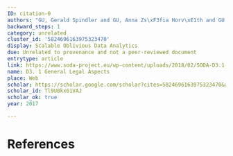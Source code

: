 ```yaml
---
ID: citation-0
authors: "GU, Gerald Spindler and GU, Anna Zs\xF3fia Horv\xE1th and GU, Lukas Dalby"
backward_steps: 1
category: unrelated
cluster_id: '5824696163975323470'
display: Scalable Oblivious Data Analytics
due: Unrelated to provenance and not a peer-reviewed document
entrytype: article
link: https://www.soda-project.eu/wp-content/uploads/2018/02/SODA-D3.1-General-Legal-Aspects.pdf
name: D3. 1 General Legal Aspects
place: Web
scholar: https://scholar.google.com/scholar?cites=5824696163975323470&as_sdt=2005&sciodt=0,5&hl=en
scholar_id: Tl9U8kx61VAJ
scholar_ok: true
year: 2017

---
```


# References

